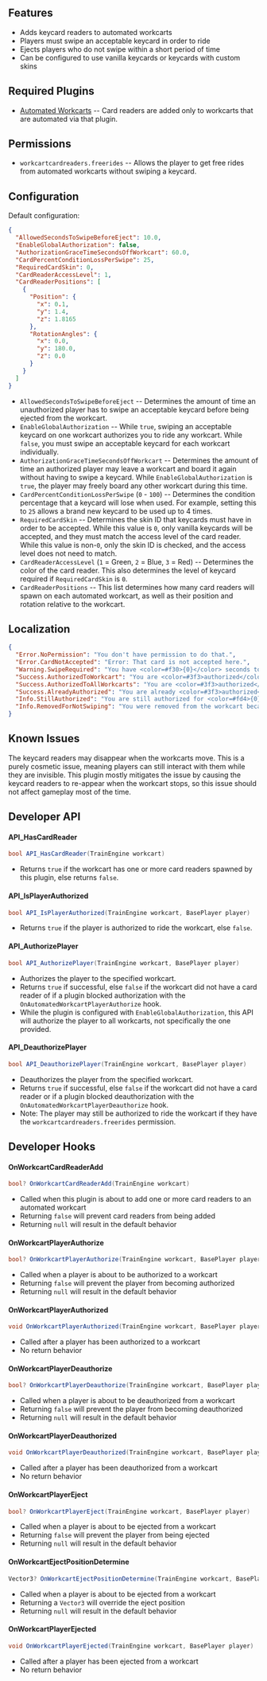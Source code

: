 ## Features

- Adds keycard readers to automated workcarts
- Players must swipe an acceptable keycard in order to ride
- Ejects players who do not swipe within a short period of time
- Can be configured to use vanilla keycards or keycards with custom skins

## Required Plugins

- [Automated Workcarts](https://umod.org/plugins/automated-workcarts) -- Card readers are added only to workcarts that are automated via that plugin.

## Permissions

- `workcartcardreaders.freerides` -- Allows the player to get free rides from automated workcarts without swiping a keycard.

## Configuration

Default configuration:

```json
{
  "AllowedSecondsToSwipeBeforeEject": 10.0,
  "EnableGlobalAuthorization": false,
  "AuthorizationGraceTimeSecondsOffWorkcart": 60.0,
  "CardPercentConditionLossPerSwipe": 25,
  "RequiredCardSkin": 0,
  "CardReaderAccessLevel": 1,
  "CardReaderPositions": [
    {
      "Position": {
        "x": 0.1,
        "y": 1.4,
        "z": 1.8165
      },
      "RotationAngles": {
        "x": 0.0,
        "y": 180.0,
        "z": 0.0
      }
    }
  ]
}
```

- `AllowedSecondsToSwipeBeforeEject` -- Determines the amount of time an unauthorized player has to swipe an acceptable keycard before being ejected from the workcart.
- `EnableGlobalAuthorization` -- While `true`, swiping an acceptable keycard on one workcart authorizes you to ride any workcart. While `false`, you must swipe an acceptable keycard for each workcart individually.
- `AuthorizationGraceTimeSecondsOffWorkcart` -- Determines the amount of time an authorized player may leave a workcart and board it again without having to swipe a keycard. While `EnableGlobalAuthorization` is `true`, the player may freely board any other workcart during this time.
- `CardPercentConditionLossPerSwipe` (`0` - `100`) -- Determines the condition percentage that a keycard will lose when used. For example, setting this to `25` allows a brand new keycard to be used up to 4 times.
- `RequiredCardSkin` -- Determines the skin ID that keycards must have in order to be accepted. While this value is `0`, only vanilla keycards will be accepted, and they must match the access level of the card reader. While this value is non-`0`, only the skin ID is checked, and the access level does not need to match.
- `CardReaderAccessLevel` (`1` = Green, `2` = Blue, `3` = Red) -- Determines the color of the card reader. This also determines the level of keycard required if `RequiredCardSkin` is `0`.
- `CardReaderPositions` -- This list determines how many card readers will spawn on each automated workcart, as well as their position and rotation relative to the workcart.

## Localization

```json
{
  "Error.NoPermission": "You don't have permission to do that.",
  "Error.CardNotAccepted": "Error: That card is not accepted here.",
  "Warning.SwipeRequired": "You have <color=#f30>{0}</color> seconds to swipe a workcart pass.",
  "Success.AuthorizedToWorkcart": "You are <color=#3f3>authorized</color> to ride this workcart.",
  "Success.AuthorizedToAllWorkcarts": "You are <color=#3f3>authorized</color> to ride all workcarts.",
  "Success.AlreadyAuthorized": "You are already <color=#3f3>authorized</color>.",
  "Info.StillAuthorized": "You are still authorized for <color=#fd4>{0}</color> seconds.",
  "Info.RemovedForNotSwiping": "You were removed from the workcart because you did not swipe a workcart pass in time."
}
```

## Known Issues

The keycard readers may disappear when the workcarts move. This is a purely cosmetic issue, meaning players can still interact with them while they are invisible. This plugin mostly mitigates the issue by causing the keycard readers to re-appear when the workcart stops, so this issue should not affect gameplay most of the time.

## Developer API

#### API_HasCardReader

```csharp
bool API_HasCardReader(TrainEngine workcart)
```

- Returns `true` if the workcart has one or more card readers spawned by this plugin, else returns `false`.

#### API_IsPlayerAuthorized

```csharp
bool API_IsPlayerAuthorized(TrainEngine workcart, BasePlayer player)
```

- Returns `true` if the player is authorized to ride the workcart, else `false`.

#### API_AuthorizePlayer

```csharp
bool API_AuthorizePlayer(TrainEngine workcart, BasePlayer player)
```

- Authorizes the player to the specified workcart.
- Returns `true` if successful, else `false` if the workcart did not have a card reader of if a plugin blocked authorization with the `OnAutomatedWorkcartPlayerAuthorize` hook.
- While the plugin is configured with `EnableGlobalAuthorization`, this API will authorize the player to all workcarts, not specifically the one provided.

#### API_DeauthorizePlayer

```csharp
bool API_DeauthorizePlayer(TrainEngine workcart, BasePlayer player)
```

- Deauthorizes the player from the specified workcart.
- Returns `true` if successful, else `false` if the workcart did not have a card reader or if a plugin blocked deauthorization with the `OnAutomatedWorkcartPlayerDeauthorize` hook.
- Note: The player may still be authorized to ride the workcart if they have the `workcartcardreaders.freerides` permission.

## Developer Hooks

#### OnWorkcartCardReaderAdd

```csharp
bool? OnWorkcartCardReaderAdd(TrainEngine workcart)
```

- Called when this plugin is about to add one or more card readers to an automated workcart
- Returning `false` will prevent card readers from being added
- Returning `null` will result in the default behavior

#### OnWorkcartPlayerAuthorize

```csharp
bool? OnWorkcartPlayerAuthorize(TrainEngine workcart, BasePlayer player)
```

- Called when a player is about to be authorized to a workcart
- Returning `false` will prevent the player from becoming authorized
- Returning `null` will result in the default behavior

#### OnWorkcartPlayerAuthorized

```csharp
void OnWorkcartPlayerAuthorized(TrainEngine workcart, BasePlayer player)
```

- Called after a player has been authorized to a workcart
- No return behavior

#### OnWorkcartPlayerDeauthorize

```csharp
bool? OnWorkcartPlayerDeauthorize(TrainEngine workcart, BasePlayer player)
```

- Called when a player is about to be deauthorized from a workcart
- Returning `false` will prevent the player from becoming deauthorized
- Returning `null` will result in the default behavior

#### OnWorkcartPlayerDeauthorized

```csharp
void OnWorkcartPlayerDeauthorized(TrainEngine workcart, BasePlayer player)
```

- Called after a player has been deauthorized from a workcart
- No return behavior

#### OnWorkcartPlayerEject

```csharp
bool? OnWorkcartPlayerEject(TrainEngine workcart, BasePlayer player)
```

- Called when a player is about to be ejected from a workcart
- Returning `false` will prevent the player from being ejected
- Returning `null` will result in the default behavior

#### OnWorkcartEjectPositionDetermine

```csharp
Vector3? OnWorkcartEjectPositionDetermine(TrainEngine workcart, BasePlayer player)
```

- Called when a player is about to be ejected from a workcart
- Returning a `Vector3` will override the eject position
- Returning `null` will result in the default behavior

#### OnWorkcartPlayerEjected

```csharp
void OnWorkcartPlayerEjected(TrainEngine workcart, BasePlayer player)
```

- Called after a player has been ejected from a workcart
- No return behavior
